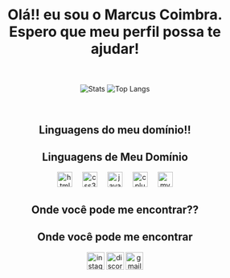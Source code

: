 <h1 align="center">Olá!! eu sou o Marcus Coimbra.<br>Espero que meu perfil possa te ajudar!</h1>

###

<br clear="both">

<div align="center">
  
  ![Stats](https://github-readme-stats.vercel.app/api?username=Marcus-Coimbra&show_icons=true&theme=github_dark&hide_border=true&rank_icon=github&hide=issues)
  ![Top Langs](https://github-readme-stats.vercel.app/api/top-langs/?username=Marcus-Coimbra&layout=compact&theme=github_dark&hide_border=true&hide=portugol)
  
</div>

<br clear="both">

###

<div align="center">

  <h2>Linguagens do meu domínio!!</h2>

<div align="center">

  <h2>Linguagens de Meu Domínio</h2>

  <img src="https://cdn.jsdelivr.net/gh/devicons/devicon/icons/html5/html5-original.svg" height="30" alt="html5 logo"  />
  <img width="12" />
  <img src="https://cdn.jsdelivr.net/gh/devicons/devicon/icons/css3/css3-original.svg" height="30" alt="css3 logo"  />
  <img width="12" />
  <img src="https://cdn.jsdelivr.net/gh/devicons/devicon/icons/javascript/javascript-original.svg" height="30" alt="javascript logo"  />
  <img width="12" />
  <img src="https://cdn.jsdelivr.net/gh/devicons/devicon/icons/cplusplus/cplusplus-original.svg" height="30" alt="cplusplus logo"  />
  <img width="12" />
  <img src="https://cdn.jsdelivr.net/gh/devicons/devicon/icons/mysql/mysql-original.svg" height="30" alt="mysql logo"  />
</div>

###

<div align="center">

  <h2>Onde você pode me encontrar??</h2>

<div align="center">

  <h2>Onde você pode me encontrar</h2>

  <a href="https://www.instagram.com/marcus_.coimbra/" target="blank"><img src="https://img.shields.io/static/v1?message=Instagram&logo=instagram&label=&color=E4405F&logoColor=white&labelColor=&style=for-the-badge" height="35" alt="instagram logo"  /></a>
  <a href="https://discord.gg/7vNYaJUe" target="blank"><img src="https://img.shields.io/static/v1?message=Discord&logo=discord&label=&color=7289DA&logoColor=white&labelColor=&style=for-the-badge" height="35" alt="discord logo"  /></a>
  <a href="https://mail.google.com/mail/u/0/#advanced-search/to=vcoimbra829%40gmail.com&query=in%3Asent&isrefinement=true&todisplay=Marcus" target="blank"><img src="https://img.shields.io/static/v1?message=Gmail&logo=gmail&label=&color=D14836&logoColor=white&labelColor=&style=for-the-badge" height="35" alt="gmail logo"  /></a>
</div>
